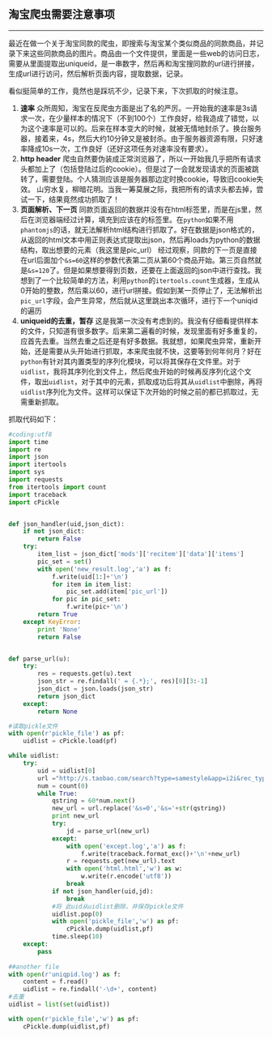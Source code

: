 ## 淘宝爬虫需要注意事项
---
最近在做一个关于淘宝同款的爬虫，即搜索与淘宝某个类似商品的同款商品，并记录下来这些同款商品的图片。商品由一个文件提供，里面是一些web的访问日志， 需要从里面提取出uniqueid，是一串数字，然后再和淘宝搜同款的url进行拼接，生成url进行访问，然后解析页面内容，提取数据，记录。

看似挺简单的工作，竟然也是踩坑不少，记录下来，下次抓取的时候注意。

1. **速率**
    众所周知，淘宝在反爬虫方面是出了名的严厉。一开始我的速率是3s请求一次，在少量样本的情况下（不到100个）工作良好，给我造成了错觉，以为这个速率是可以的。后来在样本变大的时候，就被无情地封杀了。换台服务器，接着来，4s，然后大约10分钟又是被封杀。由于服务器资源有限，只好速率降成10s一次，工作良好（还好这项任务对速率没有要求）。
2. **http header**
    爬虫自然要伪装成正常浏览器了，所以一开始我几乎把所有请求头都加上了（包括登陆过后的cookie）。但是过了一会就发现请求的页面被跳转了，需要登陆。个人猜测应该是服务器那边定时换cookie，导致旧cookie失效。
     山穷水复，柳暗花明。当我一筹莫展之际，我把所有的请求头都去掉，尝试一下，结果竟然成功抓取了！
3. **页面解析、下一页**
    同款页面返回的数据并没有在html标签里，而是在js里，然后在浏览器端经过计算，填充到应该在的标签里。在`python`如果不用`phantomjs`的话，就无法解析html结构进行抓取了。好在数据是json格式的，从返回的html文本中用正则表达式提取出json，然后再loads为python的数据结构，取出想要的元素（我这里是pic_url）
经过观察，同款的下一页是直接在url后面加个`&s=60`这样的参数代表第二页从第60个商品开始。第三页自然就是`&s=120`了。但是如果想要得到页数，还要在上面返回的json中进行查找。我想到了一个比较简单的方法，利用`python`的`itertools.count`生成器，生成从0开始的整数，然后乘以60，进行url拼接。假如到某一页停止了，无法解析出`pic_url`字段，会产生异常，然后就从这里跳出本次循环，进行下一个uniqid的遍历
4. **uniqueid的去重，暂存**
    这是我第一次没有考虑到的。我没有仔细看提供样本的文件，只知道有很多数字。后来第二遍看的时候，发现里面有好多重复的，应首先去重。当然去重之后还是有好多数据。我就想，如果爬虫异常，重新开始，还是需要从头开始进行抓取，本来爬虫就不快，这要等到何年何月？好在`python`有针对其内置类型的序列化模块，可以将其保存在文件里。对于`uidlist`，我将其序列化到文件上，然后爬虫开始的时候再反序列化这个文件，取出`uidlist`，对于其中的元素，抓取成功后将其从`uidlist`中删除，再将`uidlist`序列化为文件。这样可以保证下次开始的时候之前的都已抓取过，无需重新抓取。

抓取代码如下：
```python
#coding:utf8
import time
import re
import json
import itertools
import sys
import requests
from itertools import count
import traceback
import cPickle


def json_handler(uid,json_dict):
    if not json_dict:
        return False
    try:
        item_list = json_dict['mods']['recitem']['data']['items']
        pic_set = set()
        with open('new_result.log','a') as f:
            f.write(uid[1:]+'\n')
            for item in item_list:
                pic_set.add(item['pic_url'])
            for pic in pic_set:
                f.write(pic+'\n')
        return True
    except KeyError:
        print 'None'
        return False


def parse_url(u):
    try:
        res = requests.get(u).text
        json_str = re.findall(' = {.*};', res)[0][3:-1]
        json_dict = json.loads(json_str)
        return json_dict
    except:
        return None

#读取pickle文件
with open(r'pickle_file') as pf:
    uidlist = cPickle.load(pf)

while uidlist:
    try:
        uid = uidlist[0]
        url ="http://s.taobao.com/search?type=samestyle&app=i2i&rec_type=&uniqpid=%s&s=0"%uid
        num = count(0)
        while True:
            qstring = 60*num.next()
            new_url = url.replace('&s=0','&s='+str(qstring))
            print new_url
            try:
                jd = parse_url(new_url)
            except:
                with open('except.log','a') as f:
                    f.write(traceback.format_exc()+'\n'+new_url)
                r = requests.get(new_url).text
                with open('html.html','w') as w:
                    w.write(r.encode('utf8'))
                break
            if not json_handler(uid,jd):
                break
            #将 此uid从uidlist删除，并保存pickle文件
            uidlist.pop(0)
            with open('pickle_file','w') as pf:
                cPickle.dump(uidlist,pf)
            time.sleep(10)
    except:
        pass
        
##another file
with open(r'uniqpid.log') as f:
    content = f.read()
    uidlist = re.findall('-\d+', content)
#去重
uidlist = list(set(uidlist))

with open(r'pickle_file','w') as pf:
    cPickle.dump(uidlist,pf)
```